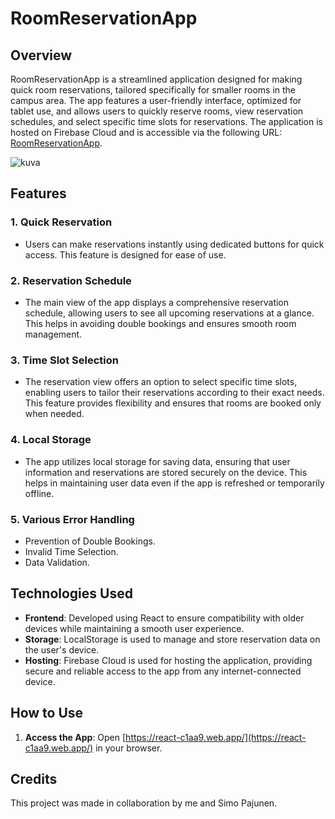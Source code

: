 # RoomReservationApp

## Overview

RoomReservationApp is a streamlined application designed for making quick room reservations, tailored specifically for smaller rooms in the campus area. The app features a user-friendly interface, optimized for tablet use, and allows users to quickly reserve rooms, view reservation schedules, and select specific time slots for reservations. The application is hosted on Firebase Cloud and is accessible via the following URL: [RoomReservationApp](https://react-c1aa9.web.app/).

![kuva](https://github.com/user-attachments/assets/82227191-e0b7-4b5d-8739-b481a4b7bfad)

## Features

### 1. **Quick Reservation**
- Users can make reservations instantly using dedicated buttons for quick access. This feature is designed for ease of use.

### 2. **Reservation Schedule**
- The main view of the app displays a comprehensive reservation schedule, allowing users to see all upcoming reservations at a glance. This helps in avoiding double bookings and ensures smooth room management.

### 3. **Time Slot Selection**
- The reservation view offers an option to select specific time slots, enabling users to tailor their reservations according to their exact needs. This feature provides flexibility and ensures that rooms are booked only when needed.

### 4. **Local Storage**
- The app utilizes local storage for saving data, ensuring that user information and reservations are stored securely on the device. This helps in maintaining user data even if the app is refreshed or temporarily offline.

### 5. **Various Error Handling**
- Prevention of Double Bookings.
- Invalid Time Selection.
- Data Validation.

## Technologies Used

- **Frontend**: Developed using React to ensure compatibility with older devices while maintaining a smooth user experience.
- **Storage**: LocalStorage is used to manage and store reservation data on the user's device.
- **Hosting**: Firebase Cloud is used for hosting the application, providing secure and reliable access to the app from any internet-connected device.

## How to Use

1. **Access the App**: Open [https://react-c1aa9.web.app/](https://react-c1aa9.web.app/) in your browser.

## Credits

This project was made in collaboration by me and Simo Pajunen.

